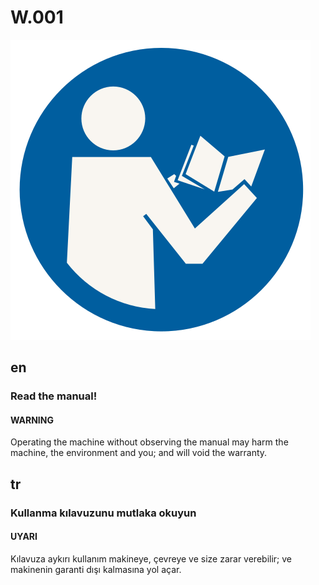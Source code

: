 # W.001

![P.001 - Manual](../pict/P.001.svg)

## en
### Read the manual!
#### WARNING

Operating the machine without observing the manual may harm the machine, 
the environment and you; and will void the warranty.

## tr
### Kullanma kılavuzunu mutlaka okuyun
#### UYARI

Kılavuza aykırı kullanım makineye, çevreye ve size zarar verebilir; 
ve makinenin garanti dışı kalmasına yol açar.
